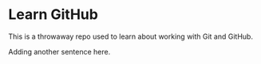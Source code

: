 # Learn GitHub

This is a throwaway repo used to learn about working with Git and GitHub.

Adding another sentence here.
